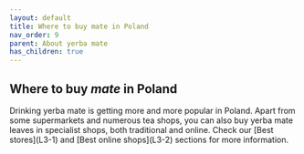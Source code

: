 ```yaml
---
layout: default
title: Where to buy mate in Poland
nav_order: 9
parent: About yerba mate
has_children: true
---
```



## Where to buy *mate* in Poland

<p>Drinking yerba mate is getting more and more popular in Poland. Apart from some supermarkets and numerous tea shops, you can also buy yerba mate leaves in specialist shops, both traditional and online. Check our [Best stores](L3-1) and [Best online shops](L3-2) sections for more information.<p>
